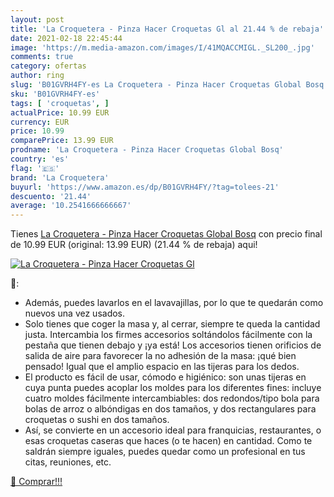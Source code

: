 ```yaml
---
layout: post
title: 'La Croquetera - Pinza Hacer Croquetas Gl al 21.44 % de rebaja'
date: 2021-02-18 22:45:44
image: 'https://m.media-amazon.com/images/I/41MQACCMIGL._SL200_.jpg'
comments: true
category: ofertas
author: ring
slug: 'B01GVRH4FY-es La Croquetera - Pinza Hacer Croquetas Global Bosq'
sku: 'B01GVRH4FY-es'
tags: [ 'croquetas', ]
actualPrice: 10.99 EUR
currency: EUR
price: 10.99
comparePrice: 13.99 EUR
prodname: 'La Croquetera - Pinza Hacer Croquetas Global Bosq'
country: 'es'
flag: '🇪🇸'
brand: 'La Croquetera'
buyurl: 'https://www.amazon.es/dp/B01GVRH4FY/?tag=tolees-21'
descuento: '21.44'
average: '10.2541666666667'
---
```


Tienes [La Croquetera - Pinza Hacer Croquetas Global Bosq](https://www.amazon.es/dp/B01GVRH4FY/?tag=tolees-21) con precio final de  10.99 EUR (original: 13.99 EUR) (21.44 %  de rebaja) aqui!

[![La Croquetera - Pinza Hacer Croquetas Gl](https://m.media-amazon.com/images/I/41MQACCMIGL._SL200_.jpg)](https://www.amazon.es/dp/B01GVRH4FY/?tag=tolees-21)

🔎:

- Además, puedes lavarlos en el lavavajillas, por lo que te quedarán como nuevos una vez usados.
- Solo tienes que coger la masa y, al cerrar, siempre te queda la cantidad justa. Intercambia los firmes accesorios soltándolos fácilmente con la pestaña que tienen debajo y ¡ya está! Los accesorios tienen orificios de salida de aire para favorecer la no adhesión de la masa: ¡qué bien pensado! Igual que el amplio espacio en las tijeras para los dedos.
- El producto es fácil de usar, cómodo e higiénico: son unas tijeras en cuya punta puedes acoplar los moldes para los diferentes fines: incluye cuatro moldes fácilmente intercambiables: dos redondos/tipo bola para bolas de arroz o albóndigas en dos tamaños, y dos rectangulares para croquetas o sushi en dos tamaños.
- Así, se convierte en un accesorio ideal para franquicias, restaurantes, o esas croquetas caseras que haces (o te hacen) en cantidad. Como te saldrán siempre iguales, puedes quedar como un profesional en tus citas, reuniones, etc.

[🛒 Comprar!!!](https://www.amazon.es/dp/B01GVRH4FY/?tag=tolees-21)
